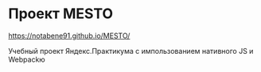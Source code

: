 # Проект MESTO

https://notabene91.github.io/MESTO/

Учебный проект Яндекс.Практикума с импользованием
нативного JS и Webpackю
